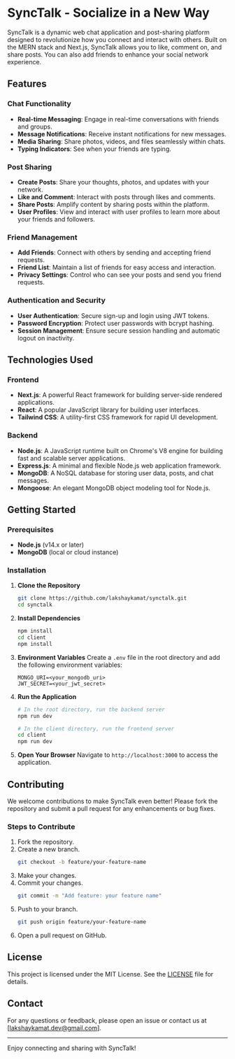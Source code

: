 # SyncTalk - Socialize in a New Way

SyncTalk is a dynamic web chat application and post-sharing platform designed to revolutionize how you connect and interact with others. Built on the MERN stack and Next.js, SyncTalk allows you to like, comment on, and share posts. You can also add friends to enhance your social network experience.

## Features

### Chat Functionality
- **Real-time Messaging**: Engage in real-time conversations with friends and groups.
- **Message Notifications**: Receive instant notifications for new messages.
- **Media Sharing**: Share photos, videos, and files seamlessly within chats.
- **Typing Indicators**: See when your friends are typing.

### Post Sharing
- **Create Posts**: Share your thoughts, photos, and updates with your network.
- **Like and Comment**: Interact with posts through likes and comments.
- **Share Posts**: Amplify content by sharing posts within the platform.
- **User Profiles**: View and interact with user profiles to learn more about your friends and followers.

### Friend Management
- **Add Friends**: Connect with others by sending and accepting friend requests.
- **Friend List**: Maintain a list of friends for easy access and interaction.
- **Privacy Settings**: Control who can see your posts and send you friend requests.

### Authentication and Security
- **User Authentication**: Secure sign-up and login using JWT tokens.
- **Password Encryption**: Protect user passwords with bcrypt hashing.
- **Session Management**: Ensure secure session handling and automatic logout on inactivity.

## Technologies Used

### Frontend
- **Next.js**: A powerful React framework for building server-side rendered applications.
- **React**: A popular JavaScript library for building user interfaces.
- **Tailwind CSS**: A utility-first CSS framework for rapid UI development.

### Backend
- **Node.js**: A JavaScript runtime built on Chrome's V8 engine for building fast and scalable server applications.
- **Express.js**: A minimal and flexible Node.js web application framework.
- **MongoDB**: A NoSQL database for storing user data, posts, and chat messages.
- **Mongoose**: An elegant MongoDB object modeling tool for Node.js.

## Getting Started

### Prerequisites
- **Node.js** (v14.x or later)
- **MongoDB** (local or cloud instance)

### Installation

1. **Clone the Repository**
   ```bash
   git clone https://github.com/lakshaykamat/synctalk.git
   cd synctalk
   ```

2. **Install Dependencies**
   ```bash
   npm install
   cd client
   npm install
   ```

3. **Environment Variables**
   Create a `.env` file in the root directory and add the following environment variables:
   ```env
   MONGO_URI=<your_mongodb_uri>
   JWT_SECRET=<your_jwt_secret>
   ```

4. **Run the Application**
   ```bash
   # In the root directory, run the backend server
   npm run dev

   # In the client directory, run the frontend server
   cd client
   npm run dev
   ```

5. **Open Your Browser**
   Navigate to `http://localhost:3000` to access the application.

## Contributing

We welcome contributions to make SyncTalk even better! Please fork the repository and submit a pull request for any enhancements or bug fixes.

### Steps to Contribute
1. Fork the repository.
2. Create a new branch.
   ```bash
   git checkout -b feature/your-feature-name
   ```
3. Make your changes.
4. Commit your changes.
   ```bash
   git commit -m "Add feature: your feature name"
   ```
5. Push to your branch.
   ```bash
   git push origin feature/your-feature-name
   ```
6. Open a pull request on GitHub.

## License

This project is licensed under the MIT License. See the [LICENSE](LICENSE) file for details.

## Contact

For any questions or feedback, please open an issue or contact us at [lakshaykamat.dev@gmail.com].

---

Enjoy connecting and sharing with SyncTalk!
